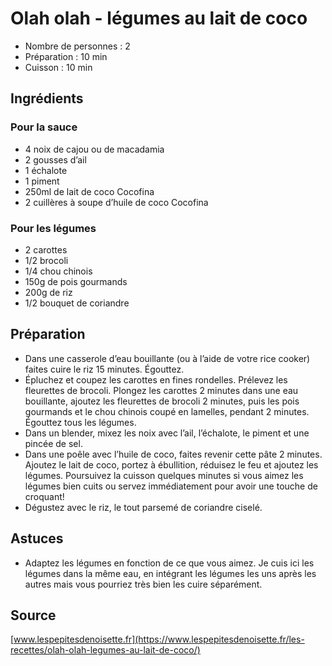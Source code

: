 # Olah olah - légumes au lait de coco

- Nombre de personnes : 2
- Préparation : 10 min
- Cuisson : 10 min

## Ingrédients

### Pour la sauce

- 4 noix de cajou ou de macadamia
- 2 gousses d’ail
- 1 échalote
- 1 piment
- 250ml de lait de coco Cocofina
- 2 cuillères à soupe d’huile de coco Cocofina

### Pour les légumes

- 2 carottes
- 1/2 brocoli
- 1/4 chou chinois
- 150g de pois gourmands
- 200g de riz
- 1/2 bouquet de coriandre

## Préparation

- Dans une casserole d’eau bouillante (ou à l’aide de votre rice cooker) faites cuire le riz 15 minutes. Égouttez.
- Épluchez et coupez les carottes en fines rondelles. Prélevez les fleurettes de brocoli. Plongez les carottes 2 minutes dans une eau bouillante, ajoutez les fleurettes de brocoli 2 minutes, puis les pois gourmands et le chou chinois coupé en lamelles, pendant 2 minutes. Égouttez tous les légumes.
- Dans un blender, mixez les noix avec l’ail, l’échalote, le piment et une pincée de sel.
- Dans une poêle avec l’huile de coco, faites revenir cette pâte 2 minutes. Ajoutez le lait de coco, portez à ébullition, réduisez le feu et ajoutez les légumes. Poursuivez la cuisson quelques minutes si vous aimez les légumes bien cuits ou servez immédiatement pour avoir une touche de croquant!
- Dégustez avec le riz, le tout parsemé de coriandre ciselé.

## Astuces

- Adaptez les légumes en fonction de ce que vous aimez. Je cuis ici les légumes dans la même eau, en intégrant les légumes les uns après les autres mais vous pourriez très bien les cuire séparément.

## Source

[www.lespepitesdenoisette.fr](https://www.lespepitesdenoisette.fr/les-recettes/olah-olah-legumes-au-lait-de-coco/)
